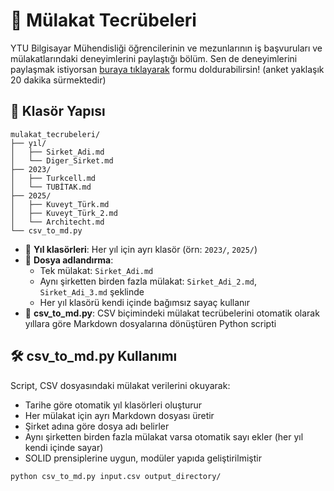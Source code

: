 # 💼 Mülakat Tecrübeleri

YTU Bilgisayar Mühendisliği öğrencilerinin ve mezunlarının iş başvuruları ve mülakatlarındaki deneyimlerini paylaştığı bölüm. Sen de deneyimlerini paylaşmak istiyorsan [buraya tıklayarak](https://forms.gle/H2KYPTdtA5TV23ce8) formu doldurabilirsin! (anket yaklaşık 20 dakika sürmektedir)

## 📂 Klasör Yapısı

```
mulakat_tecrubeleri/
├── yıl/
│   ├── Sirket_Adi.md
│   └── Diger_Sirket.md
├── 2023/
│   ├── Turkcell.md
│   └── TUBİTAK.md
├── 2025/
│   ├── Kuveyt_Türk.md
│   ├── Kuveyt_Türk_2.md
│   └── Architecht.md
└── csv_to_md.py
```

- 📅 **Yıl klasörleri**: Her yıl için ayrı klasör (örn: `2023/`, `2025/`)
- 📄 **Dosya adlandırma**: 
  - Tek mülakat: `Sirket_Adi.md`
  - Aynı şirketten birden fazla mülakat: `Sirket_Adi_2.md`, `Sirket_Adi_3.md` şeklinde
  - Her yıl klasörü kendi içinde bağımsız sayaç kullanır
- 🔧 **csv_to_md.py**: CSV biçimindeki mülakat tecrübelerini otomatik olarak yıllara göre Markdown dosyalarına dönüştüren Python scripti

## 🛠️ csv_to_md.py Kullanımı

Script, CSV dosyasındaki mülakat verilerini okuyarak:
- Tarihe göre otomatik yıl klasörleri oluşturur
- Her mülakat için ayrı Markdown dosyası üretir
- Şirket adına göre dosya adı belirler
- Aynı şirketten birden fazla mülakat varsa otomatik sayı ekler (her yıl kendi içinde sayar)
- SOLID prensiplerine uygun, modüler yapıda geliştirilmiştir

```bash
python csv_to_md.py input.csv output_directory/
```
